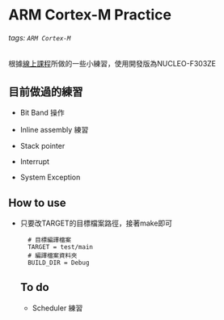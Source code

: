 # ARM Cortex-M Practice
###### tags: `ARM Cortex-M`
根據[線上課程](https://www.udemy.com/course/embedded-system-programming-on-arm-cortex-m3m4/)所做的一些小練習，使用開發版為NUCLEO-F303ZE

## 目前做過的練習
- Bit Band 操作

- Inline assembly 練習

- Stack pointer

- Interrupt 

- System Exception

## How to use
- 只要改TARGET的目標檔案路徑，接著make即可
  ```makefile=
    # 目標編譯檔案
    TARGET = test/main
    # 編譯檔案資料夾
    BUILD_DIR = Debug
  ```
  
  ## To do
  - Scheduler 練習
